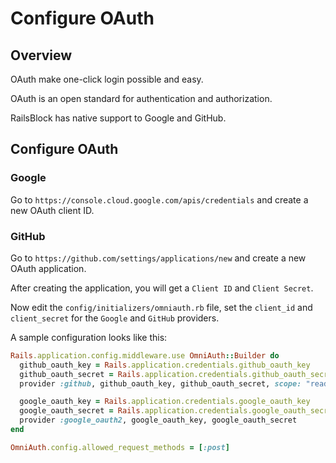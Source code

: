 # Configure OAuth

## Overview

OAuth make one-click login possible and easy.

OAuth is an open standard for authentication and authorization. 

RailsBlock has native support to Google and GitHub.

## Configure OAuth

### Google

Go to `https://console.cloud.google.com/apis/credentials` and create a new OAuth client ID.

### GitHub

Go to `https://github.com/settings/applications/new` and create a new OAuth application.

After creating the application, you will get a `Client ID` and `Client Secret`. 

Now edit the `config/initializers/omniauth.rb` file, set the `client_id` and `client_secret` for the `Google` and `GitHub` providers.

A sample configuration looks like this:

```ruby
Rails.application.config.middleware.use OmniAuth::Builder do
  github_oauth_key = Rails.application.credentials.github_oauth_key
  github_oauth_secret = Rails.application.credentials.github_oauth_secret
  provider :github, github_oauth_key, github_oauth_secret, scope: "read:user, user:email"

  google_oauth_key = Rails.application.credentials.google_oauth_key
  google_oauth_secret = Rails.application.credentials.google_oauth_secret
  provider :google_oauth2, google_oauth_key, google_oauth_secret
end

OmniAuth.config.allowed_request_methods = [:post]
```

